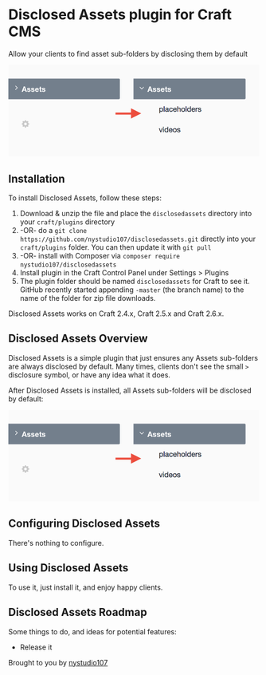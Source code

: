 # Disclosed Assets plugin for Craft CMS

Allow your clients to find asset sub-folders by disclosing them by default

![Screenshot](resources/screenshots/disclosedassets.png)

## Installation

To install Disclosed Assets, follow these steps:

1. Download & unzip the file and place the `disclosedassets` directory into your `craft/plugins` directory
2.  -OR- do a `git clone https://github.com/nystudio107/disclosedassets.git` directly into your `craft/plugins` folder.  You can then update it with `git pull`
3.  -OR- install with Composer via `composer require nystudio107/disclosedassets`
4. Install plugin in the Craft Control Panel under Settings > Plugins
5. The plugin folder should be named `disclosedassets` for Craft to see it.  GitHub recently started appending `-master` (the branch name) to the name of the folder for zip file downloads.

Disclosed Assets works on Craft 2.4.x, Craft 2.5.x and Craft 2.6.x.

## Disclosed Assets Overview

Disclosed Assets is a simple plugin that just ensures any Assets sub-folders are always disclosed by default. Many times, clients don't see the small `>` disclosure symbol, or have any idea what it does.

After Disclosed Assets is installed, all Assets sub-folders will be disclosed by default:

![Screenshot](resources/screenshots/disclosedassets.png)

## Configuring Disclosed Assets

There's nothing to configure.

## Using Disclosed Assets

To use it, just install it, and enjoy happy clients.

## Disclosed Assets Roadmap

Some things to do, and ideas for potential features:

* Release it

Brought to you by [nystudio107](https://nystudio107.com)
